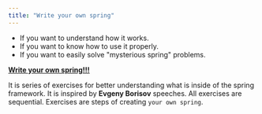 ```yaml
---
title: "Write your own spring"
---
```


* If you want to understand how it works. 
* If you want to know how to use it properly. 
* If you want to easily solve "mysterious spring" problems. 
<!--more-->

 [__Write your own spring!!!__](https://github.com/Hridayesa/your-own-spring)

It is series of exercises for better understanding what is inside of the spring framework.
It is inspired by __Evgeny Borisov__ speeches. All exercises are sequential. 
Exercises are steps of creating ```your own spring```.